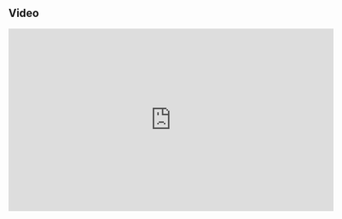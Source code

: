 ## Video

<iframe src="https://player.vimeo.com/video/663161273?h=5538df7047&title=0&byline=0" width="640" height="360" frameborder="0" allow="autoplay; fullscreen; picture-in-picture" allowfullscreen></iframe>
